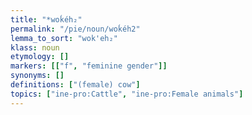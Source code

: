 ```yaml
---
title: "*woḱéh₂"
permalink: "/pie/noun/woḱéh2"
lemma_to_sort: "wok'eh₂"
klass: noun
etymology: []
markers: [["f", "feminine gender"]]
synonyms: []
definitions: ["(female) cow"]
topics: ["ine-pro:Cattle", "ine-pro:Female animals"]
---
```

